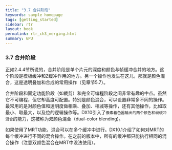 ```yaml
---
title: "3.7 合并阶段"
keywords: sample homepage
tags: [getting_started]
sidebar: rtr
layout: book
permalink: rtr_ch3_merging.html
summary: GPU
---
```


### 3.7 合并阶段
正如2.4.4节所说的，合并阶段是单个片元的深度和颜色与帧缓冲合并的地方。这个阶段是模板缓冲和Z缓冲作用的地方。另一个操作也发生在这儿，那就是颜色混合，这是透明叠加和合成的常用操作（见章节5.7）。

合并阶段和固定功能阶段（如裁剪）和完全可编程阶段之间非常有趣的中点。虽然它不可编程，但它却高度可配置。特别是颜色混合，可以设置非常多不同的操作。最常用的是对颜色值和透明度做相乘、叠加、相减等操作，还有其他操作，比如取最小、取最大，以及位的逻辑操作等。DX10引入了`像素着色器输出的两个颜色和帧缓冲混合`的能力，这被称为双颜色混合（dual-color blending)。

如果使用了MRT功能，混合可以在多个缓冲中进行。DX10.1介绍了如何对MRT的每个缓冲进行不同的混合操作。在之前的版本中，所有的缓冲都只能执行相同的混合操作（注意双颜色混合在MRT中没法使用）。


